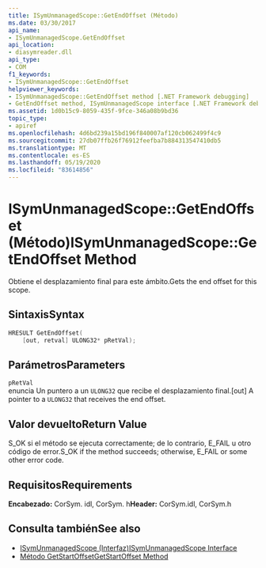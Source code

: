 ```yaml
---
title: ISymUnmanagedScope::GetEndOffset (Método)
ms.date: 03/30/2017
api_name:
- ISymUnmanagedScope.GetEndOffset
api_location:
- diasymreader.dll
api_type:
- COM
f1_keywords:
- ISymUnmanagedScope::GetEndOffset
helpviewer_keywords:
- ISymUnmanagedScope::GetEndOffset method [.NET Framework debugging]
- GetEndOffset method, ISymUnmanagedScope interface [.NET Framework debugging]
ms.assetid: 1d0b15c9-8059-435f-9fce-346a08b9bd36
topic_type:
- apiref
ms.openlocfilehash: 4d6bd239a15bd196f840007af120cb062499f4c9
ms.sourcegitcommit: 27db07ffb26f76912feefba7b884313547410db5
ms.translationtype: MT
ms.contentlocale: es-ES
ms.lasthandoff: 05/19/2020
ms.locfileid: "83614856"
---
```

# <a name="isymunmanagedscopegetendoffset-method"></a><span data-ttu-id="58f71-102">ISymUnmanagedScope::GetEndOffset (Método)</span><span class="sxs-lookup"><span data-stu-id="58f71-102">ISymUnmanagedScope::GetEndOffset Method</span></span>
<span data-ttu-id="58f71-103">Obtiene el desplazamiento final para este ámbito.</span><span class="sxs-lookup"><span data-stu-id="58f71-103">Gets the end offset for this scope.</span></span>  
  
## <a name="syntax"></a><span data-ttu-id="58f71-104">Sintaxis</span><span class="sxs-lookup"><span data-stu-id="58f71-104">Syntax</span></span>  
  
```cpp  
HRESULT GetEndOffset(  
    [out, retval] ULONG32* pRetVal);  
```  
  
## <a name="parameters"></a><span data-ttu-id="58f71-105">Parámetros</span><span class="sxs-lookup"><span data-stu-id="58f71-105">Parameters</span></span>  
 `pRetVal`  
 <span data-ttu-id="58f71-106">enuncia Un puntero a un `ULONG32` que recibe el desplazamiento final.</span><span class="sxs-lookup"><span data-stu-id="58f71-106">[out] A pointer to a `ULONG32` that receives the end offset.</span></span>  
  
## <a name="return-value"></a><span data-ttu-id="58f71-107">Valor devuelto</span><span class="sxs-lookup"><span data-stu-id="58f71-107">Return Value</span></span>  
 <span data-ttu-id="58f71-108">S_OK si el método se ejecuta correctamente; de lo contrario, E_FAIL u otro código de error.</span><span class="sxs-lookup"><span data-stu-id="58f71-108">S_OK if the method succeeds; otherwise, E_FAIL or some other error code.</span></span>  
  
## <a name="requirements"></a><span data-ttu-id="58f71-109">Requisitos</span><span class="sxs-lookup"><span data-stu-id="58f71-109">Requirements</span></span>  
 <span data-ttu-id="58f71-110">**Encabezado:** CorSym. idl, CorSym. h</span><span class="sxs-lookup"><span data-stu-id="58f71-110">**Header:** CorSym.idl, CorSym.h</span></span>  
  
## <a name="see-also"></a><span data-ttu-id="58f71-111">Consulta también</span><span class="sxs-lookup"><span data-stu-id="58f71-111">See also</span></span>

- [<span data-ttu-id="58f71-112">ISymUnmanagedScope (Interfaz)</span><span class="sxs-lookup"><span data-stu-id="58f71-112">ISymUnmanagedScope Interface</span></span>](isymunmanagedscope-interface.md)
- [<span data-ttu-id="58f71-113">Método GetStartOffset</span><span class="sxs-lookup"><span data-stu-id="58f71-113">GetStartOffset Method</span></span>](isymunmanagedscope-getstartoffset-method.md)
